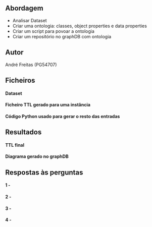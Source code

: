## Abordagem 
* Analisar Dataset
* Criar uma ontologia: classes, object properties e data properties
* Criar um script para povoar a ontologia
* Criar um repositório no graphDB com ontologia

## Autor
André Freitas (PG54707)

## Ficheiros 
#### Dataset 


#### Ficheiro TTL gerado para uma instância 


#### Código Python usado para gerar o resto das entradas 


## Resultados 
#### TTL final 


#### Diagrama gerado no graphDB 


## Respostas às perguntas
#### 1 - 

#### 2 - 

#### 3 -

#### 4 - 
